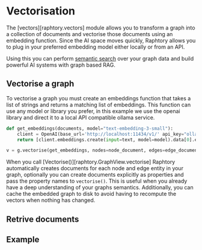 # Vectorisation

The [vectors][raphtory.vectors] module allows you to transform a graph into a collection of documents and vectorise those documents using an embedding function. Since the AI space moves quickly, Raphtory allows you to plug in your preferred embedding model either locally or from an API.

Using this you can perform [semantic search](https://en.wikipedia.org/wiki/Semantic_search) over your graph data and build powerful AI systems with graph based RAG.

## Vectorise a graph

To vectorise a graph you must create an embeddings function that takes a list of strings and returns a matching list of embeddings. This function can use any model or library you prefer, in this example we use the openai library and direct it to a local API compatible ollama service.

```python
def get_embeddings(documents, model="text-embedding-3-small"):
    client = OpenAI(base_url='http://localhost:11434/v1/' api_key="ollama")
    return [client.embeddings.create(input=text, model=model).data[0].embedding for text in documents]

v = g.vectorise(get_embeddings, nodes=node_document, edges=edge_document, verbose=True)
```

When you call [Vectorise()][raphtory.GraphView.vectorise] Raphtory automatically creates documents for each node and edge entity in your graph, optionally you can create documents explicitly as properties and pass the property names to `vectorise()`. This is useful when you already have a deep understanding of your graphs semantics. Additionally, you can cache the embedded graph to disk to avoid having to recompute the vectors when nothing has changed.

## Retrive documents


## Example

